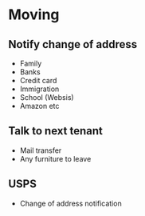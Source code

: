 # Moving
## Notify change of address
* Family
* Banks
* Credit card
* Immigration
* School (Websis)
* Amazon etc

## Talk to next tenant
* Mail transfer
* Any furniture to leave

## USPS
* Change of address notification
